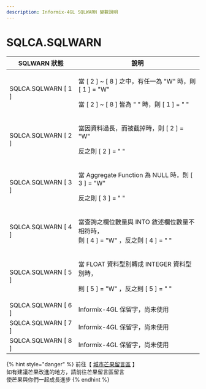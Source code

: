 ```yaml
---
description: Informix-4GL SQLWARN 變數說明
---
```


# SQLCA.SQLWARN

| SQLWARN 狀態           | 說明                                                                                              |
| -------------------- | ----------------------------------------------------------------------------------------------- |
| SQLCA.SQLWARN \[ 1 ] | <p>當 [ 2 ] ~ [ 8 ] 之中，有任一為 "W" 時，則 [ 1 ] = "W"</p><p>當 [ 2 ] ~ [ 8 ] 皆為 " " 時，則 [ 1 ] = " "</p> |
| SQLCA.SQLWARN \[ 2 ] | <p>當因資料過長，而被截掉時，則 [ 2 ] = "W"</p><p>反之則 [ 2 ] = " "</p>                                         |
| SQLCA.SQLWARN \[ 3 ] | <p>當 Aggregate Function 為 NULL 時，則 [ 3 ] = "W"</p><p>反之則 [ 3 ] = " "</p>                        |
| SQLCA.SQLWARN \[ 4 ] | <p>當查詢之欄位數量與 INTO 敘述欄位數量不相符時，<br>則 [ 4 ] = "W" ，反之則 [ 4 ] = " "</p>                             |
| SQLCA.SQLWARN \[ 5 ] | <p>當 FLOAT 資料型別轉成 INTEGER 資料型別時，</p><p>則 [ 5 ] = "W" ，反之則 [ 5 ] = " "</p>                       |
| SQLCA.SQLWARN \[ 6 ] | Informix-4GL 保留字，尚未使用                                                                           |
| SQLCA.SQLWARN \[ 7 ] | Informix-4GL 保留字，尚未使用                                                                           |
| SQLCA.SQLWARN \[ 8 ] | Informix-4GL 保留字，尚未使用                                                                           |

{% hint style="danger" %}
前往【 [城市芒果留言區](https://give0714.pixnet.net/blog/post/46000156-informix-4gl-%E7%B3%BB%E7%B5%B1%E5%85%A7%E5%AE%9A%E7%B8%BD%E9%AB%94%E8%AE%8A%E6%95%B8%E3%80%8A-sqlca-%E3%80%8B\(-%E5%85%AD-\)) 】\
如有建議芒果改進的地方，請前往芒果留言區留言\
使芒果與你們一起成長進步
{% endhint %}
